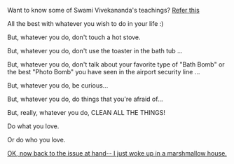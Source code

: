 ﻿Want to know some of Swami Vivekananda's teachings? [Refer this](teachings-of-swami-vivekananda/quotes.md)

All the best with whatever you wish to do in your life :)

But, whatever you do, don't touch a hot stove.

But, whatever you do, don't use the toaster in the bath tub ...

But, whatever you do, don't talk about your favorite type of "Bath Bomb" or
the best "Photo Bomb" you have seen in the airport security line ...

But, whatever you do, be curious...

But, whatever you do, do things that you're afraid of...

But, really, whatever you do, CLEAN ALL THE THINGS!

Do what you love.

Or do who you love.

[OK, now back to the issue at hand-- I just woke up in a marshmallow house.](../marshmallow.md)

